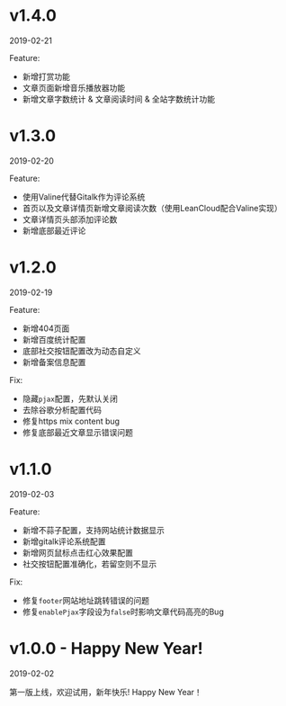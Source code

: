 # v1.4.0
2019-02-21

Feature:
- 新增打赏功能
- 文章页面新增音乐播放器功能
- 新增文章字数统计 & 文章阅读时间 & 全站字数统计功能

# v1.3.0
2019-02-20

Feature:
- 使用Valine代替Gitalk作为评论系统
- 首页以及文章详情页新增文章阅读次数（使用LeanCloud配合Valine实现）
- 文章详情页头部添加评论数
- 新增底部最近评论

# v1.2.0
2019-02-19

Feature:
- 新增404页面
- 新增百度统计配置
- 底部社交按钮配置改为动态自定义
- 新增备案信息配置

Fix:
- 隐藏`pjax`配置，先默认关闭
- 去除谷歌分析配置代码
- 修复https mix content bug
- 修复底部最近文章显示错误问题

# v1.1.0
2019-02-03

Feature:
- 新增不蒜子配置，支持网站统计数据显示
- 新增gitalk评论系统配置
- 新增网页鼠标点击红心效果配置
- 社交按钮配置准确化，若留空则不显示

Fix:
- 修复`footer`网站地址跳转错误的问题
- 修复`enablePjax`字段设为`false`时影响文章代码高亮的Bug

# v1.0.0 - Happy New Year!
2019-02-02

第一版上线，欢迎试用，新年快乐! Happy New Year！